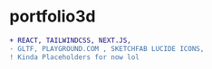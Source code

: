 # portfolio3d
<!-- ```diff
- text in red
+ text in green
! text in orange
# text in gray
@@ text in purple (and bold)@@
``` -->
```diff
+ REACT, TAILWINDCSS, NEXT.JS,
- GLTF, PLAYGROUND.COM , SKETCHFAB LUCIDE ICONS,
! Kinda Placeholders for now lol
```


<!-- <h1> GLTF, PLAYGROUND.COM , SKETCHFAB, </h1> -->


